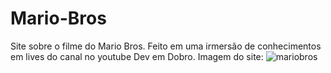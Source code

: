 # Mario-Bros

Site sobre o filme do Mario Bros.
Feito em uma irmersão de conhecimentos em lives do canal no youtube Dev em Dobro.
Imagem do site:
![mariobros](https://user-images.githubusercontent.com/116386596/220794143-fddfc418-319e-409b-a146-b1214523b09b.png)

